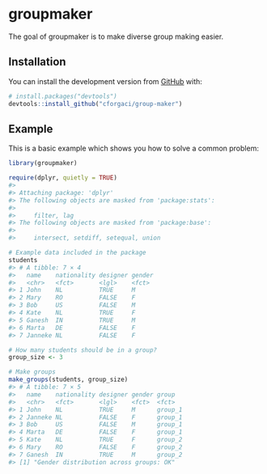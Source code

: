 
<!-- README.md is generated from README.Rmd. Please edit that file -->

# groupmaker

<!-- badges: start -->
<!-- [![Codecov test coverage](https://codecov.io/gh/cforgaci/group-maker/branch/master/graph/badge.svg)](https://codecov.io/gh/cforgaci/group-maker?branch=master) -->
<!-- badges: end -->

The goal of groupmaker is to make diverse group making easier.

## Installation

You can install the development version from
[GitHub](https://github.com/) with:

``` r
# install.packages("devtools")
devtools::install_github("cforgaci/group-maker")
```

## Example

This is a basic example which shows you how to solve a common problem:

``` r
library(groupmaker)

require(dplyr, quietly = TRUE)
#> 
#> Attaching package: 'dplyr'
#> The following objects are masked from 'package:stats':
#> 
#>     filter, lag
#> The following objects are masked from 'package:base':
#> 
#>     intersect, setdiff, setequal, union

# Example data included in the package
students
#> # A tibble: 7 × 4
#>   name    nationality designer gender
#>   <chr>   <fct>       <lgl>    <fct> 
#> 1 John    NL          TRUE     M     
#> 2 Mary    RO          FALSE    F     
#> 3 Bob     US          FALSE    M     
#> 4 Kate    NL          TRUE     F     
#> 5 Ganesh  IN          TRUE     M     
#> 6 Marta   DE          FALSE    F     
#> 7 Janneke NL          FALSE    F

# How many students should be in a group?
group_size <- 3

# Make groups
make_groups(students, group_size)
#> # A tibble: 7 × 5
#>   name    nationality designer gender group  
#>   <chr>   <fct>       <lgl>    <fct>  <fct>  
#> 1 John    NL          TRUE     M      group_1
#> 2 Janneke NL          FALSE    F      group_1
#> 3 Bob     US          FALSE    M      group_1
#> 4 Marta   DE          FALSE    F      group_1
#> 5 Kate    NL          TRUE     F      group_2
#> 6 Mary    RO          FALSE    F      group_2
#> 7 Ganesh  IN          TRUE     M      group_2
#> [1] "Gender distribution across groups: OK"
```
